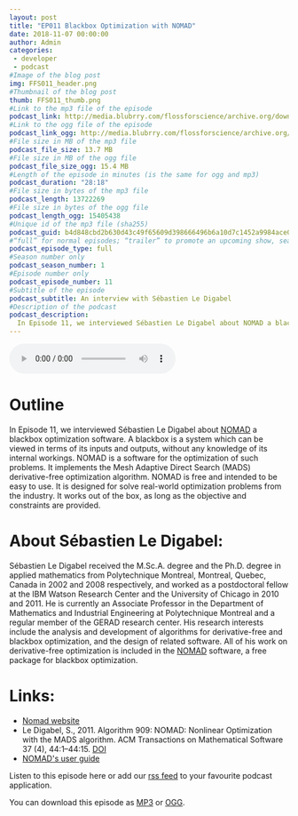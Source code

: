 ```yaml
---
layout: post
title: "EP011 Blackbox Optimization with NOMAD"
date: 2018-11-07 00:00:00
author: Admin
categories: 
 - developer
 - podcast
#Image of the blog post
img: FFS011_header.png
#Thumbnail of the blog post
thumb: FFS011_thumb.png
#Link to the mp3 file of the episode
podcast_link: http://media.blubrry.com/flossforscience/archive.org/download/Ep011BlackboxOptimizationWithNomad/FLOSSforscience_EP011_NOMAD.mp3
#Link to the ogg file of the episode
podcast_link_ogg: http://media.blubrry.com/flossforscience/archive.org/download/Ep011BlackboxOptimizationWithNomad/FLOSSforscience_EP011_NOMAD.ogg
#File size in MB of the mp3 file
podcast_file_size: 13.7 MB
#File size in MB of the ogg file
podcast_file_size_ogg: 15.4 MB
#Length of the episode in minutes (is the same for ogg and mp3)
podcast_duration: "28:18"
#File size in bytes of the mp3 file
podcast_length: 13722269
#File size in bytes of the ogg file
podcast_length_ogg: 15405438
#Unique id of the mp3 file (sha255)
podcast_guid: b4d848cbd2b630d43c49f65609d398666496b6a10d7c1452a9984ace00430dbc
#“full” for normal episodes; “trailer” to promote an upcoming show, season, or episode; or “bonus” for extra content related to a show, season, or episode.
podcast_episode_type: full
#Season number only
podcast_season_number: 1
#Episode number only
podcast_episode_number: 11
#Subtitle of the episode 
podcast_subtitle: An interview with Sébastien Le Digabel
#Description of the podcast
podcast_description: 
  In Episode 11, we interviewed Sébastien Le Digabel about NOMAD a blackbox optimization software. A blackbox is a system which can be viewed in terms of its inputs and outputs, without any knowledge of its internal workings. NOMAD is a software for the optimization of such problems. It implements the Mesh Adaptive Direct Search (MADS) derivative-free optimization algorithm. NOMAD is free and intended to be easy to use. It is designed for solve real-world optimization problems from the industry. It works out of the box, as long as the objective and constraints are provided.
---
```


<audio controls>
  <source src="http://media.blubrry.com/flossforscience/archive.org/download/Ep011BlackboxOptimizationWithNomad/FLOSSforscience_EP011_NOMAD.ogg" type="audio/ogg">
  <source src="http://media.blubrry.com/flossforscience/archive.org/download/Ep011BlackboxOptimizationWithNomad/FLOSSforscience_EP011_NOMAD.mp3" type="audio/mpeg">
Your browser does not support the audio element.
</audio>

# Outline

In Episode 11, we interviewed Sébastien Le Digabel about [NOMAD](https://www.gerad.ca/nomad) a blackbox optimization software. A blackbox is a system which can be viewed in terms of its inputs and outputs, without any knowledge of its internal workings. NOMAD is a software for the optimization of such problems. It implements the Mesh Adaptive Direct Search (MADS) derivative-free optimization algorithm. NOMAD is free and intended to be easy to use. It is designed for solve real-world optimization problems from the industry. It works out of the box, as long as the objective and constraints are provided.


# About Sébastien Le Digabel: 

Sébastien Le Digabel received the M.Sc.A. degree and the Ph.D. degree in applied mathematics from Polytechnique Montreal, Montreal, Quebec, Canada in 2002 and 2008 respectively, and worked as a postdoctoral fellow at the IBM Watson Research Center and the University of Chicago in 2010 and 2011. He is currently an Associate Professor in the Department of Mathematics and Industrial Engineering at Polytechnique Montreal and a regular member of the GERAD research center. His research interests include the analysis and development of algorithms for derivative-free and blackbox optimization, and the design of related software. All of his work on derivative-free optimization is included in the [NOMAD](www.gerad.ca/nomad) software, a free package for blackbox optimization.

# Links:

* [Nomad website](https://www.gerad.ca/nomad/)
* Le Digabel, S., 2011. Algorithm 909: NOMAD: Nonlinear Optimization with the MADS algorithm. ACM Transactions on Mathematical Software 37 (4), 44:1–44:15. [DOI](https://doi.org/10.1145/1916461.1916)
* [NOMAD's user guide](https://www.gerad.ca/nomad/Downloads/user_guide.pdf)

Listen to this episode here or add our [rss feed](https://flossforscience.com/feed.xml) to your favourite podcast application. 

You can download this episode as [MP3](http://media.blubrry.com/flossforscience/archive.org/download/Ep011BlackboxOptimizationWithNomad/FLOSSforscience_EP011_NOMAD.mp3) or [OGG](http://media.blubrry.com/flossforscience/archive.org/download/Ep011BlackboxOptimizationWithNomad/FLOSSforscience_EP011_NOMAD.ogg). 
